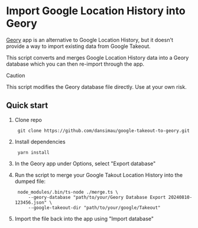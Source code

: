 # Import Google Location History into Geory

[Geory](https://apps.apple.com/de/app/geory/id1533522202) app is an alternative to Google Location History, but it doesn't provide a way to import existing data from Google Takeout.

This script converts and merges Google Location History data into a Geory database which you can then re-import through the app.

> [!CAUTION]
> This script modifies the Geory database file directly. Use at your own risk.

## Quick start

1. Clone repo

        git clone https://github.com/dansimau/google-takeout-to-geory.git

2. Install dependencies

        yarn install

3. In the Geory app under Options, select "Export database"

4. Run the script to merge your Google Takout Location History into the dumped file:

        node_modules/.bin/ts-node ./merge.ts \
            --geory-database "path/to/your/Geory Database Export 20240810-123456.json" \
            --google-takeout-dir "path/to/your/google/Takeout"

5. Import the file back into the app using "Import database"
